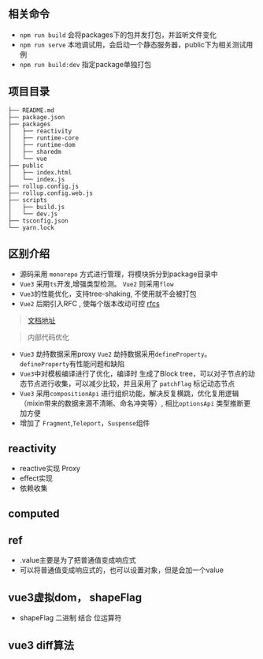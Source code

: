 ## 相关命令
- `npm run build` 会将packages下的包并发打包，并监听文件变化
- `npm run serve` 本地调试用，会启动一个静态服务器，public下为相关测试用例
- `npm run build:dev` 指定package单独打包

## 项目目录
```
├── README.md
├── package.json
├── packages
│   ├── reactivity
│   ├── runtime-core
│   ├── runtime-dom
│   ├── sharedm
│   └── vue
├── public
│   ├── index.html
│   └── index.js
├── rollup.config.js
├── rollup.config.web.js
├── scripts
│   ├── build.js
│   └── dev.js
├── tsconfig.json
└── yarn.lock
```

## 区别介绍

- 源码采用 `monorepo` 方式进行管理，将模块拆分到package目录中
- `Vue3` 采用`ts`开发,增强类型检测。 `Vue2` 则采用`flow`
- `Vue3`的性能优化，支持tree-shaking, 不使用就不会被打包
- `Vue2` 后期引入RFC , 使每个版本改动可控 [rfcs](https://github.com/vuejs/rfcs/tree/master/active-rfcs)

> [文档地址](https://v3.cn.vuejs.org/)

> 内部代码优化

- `Vue3` 劫持数据采用proxy `Vue2` 劫持数据采用`defineProperty`。 `defineProperty`有性能问题和缺陷
- `Vue3`中对模板编译进行了优化，编译时 生成了Block tree，可以对子节点的动态节点进行收集，可以减少比较，并且采用了 `patchFlag` 标记动态节点
- `Vue3` 采用`compositionApi` 进行组织功能，解决反复横跳，优化复用逻辑 （mixin带来的数据来源不清晰、命名冲突等）, 相比`optionsApi` 类型推断更加方便
- 增加了 `Fragment`,`Teleport`，`Suspense`组件

## reactivity
- reactive实现 Proxy
- effect实现
- 依赖收集

## computed

## ref
- .value主要是为了把普通值变成响应式
- 可以将普通值变成响应式的，也可以设置对象，但是会加一个value


## vue3虚拟dom， shapeFlag
- shapeFlag 二进制 结合 位运算符
## vue3 diff算法
